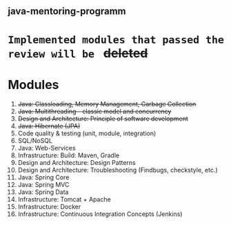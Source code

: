 ## java-mentoring-programm
# `Implemented modules that passed the review will be ` ~~deleted~~
  # **Modules**
1. ~~Java: Classloading, Memory Management, Garbage Collection~~
2. ~~Java: Multithreading - classic model and concurrency~~
3. ~~Design and Architecture: Principle of software development~~
4. ~~Java: Hibernate (JPA)~~
5. Code quality & testing (unit, module, integration)
6. SQL/NoSQL
7. Java: Web-Services
8. Infrastructure: Build: Maven, Gradle
9. Design and Architecture: Design Patterns
10. Design and Architecture: Troubleshooting (Findbugs, checkstyle, etc.)
11. Java: Spring Core
12. Java: Spring MVC
13. Java: Spring Data
14. Infrastructure: Tomcat + Apache
15. Infrastructure: Docker
16. Infrastructure: Continuous Integration Concepts (Jenkins)

